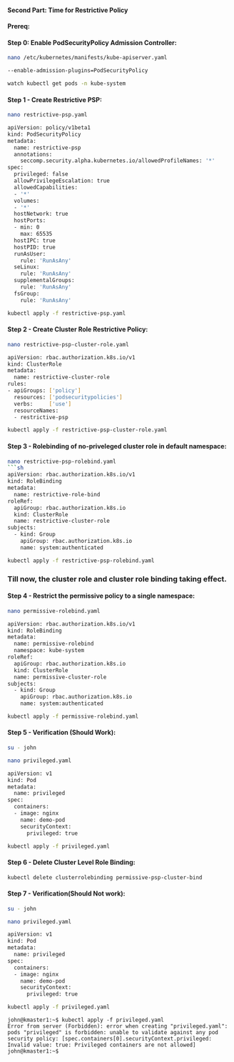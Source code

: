 #### Second Part: Time for Restrictive Policy

#### Prereq:

#### Step 0: Enable PodSecurityPolicy Admission Controller:
```sh
nano /etc/kubernetes/manifests/kube-apiserver.yaml
```
```sh
--enable-admission-plugins=PodSecurityPolicy
```
```sh
watch kubectl get pods -n kube-system
```






#### Step 1 - Create Restrictive PSP:
```sh
nano restrictive-psp.yaml
```
```sh
apiVersion: policy/v1beta1
kind: PodSecurityPolicy
metadata:
  name: restrictive-psp
  annotations:
    seccomp.security.alpha.kubernetes.io/allowedProfileNames: '*'
spec:
  privileged: false
  allowPrivilegeEscalation: true
  allowedCapabilities:
  - '*'
  volumes:
  - '*'
  hostNetwork: true
  hostPorts:
  - min: 0
    max: 65535
  hostIPC: true
  hostPID: true
  runAsUser:
    rule: 'RunAsAny'
  seLinux:
    rule: 'RunAsAny'
  supplementalGroups:
    rule: 'RunAsAny'
  fsGroup:
    rule: 'RunAsAny'
```
```sh
kubectl apply -f restrictive-psp.yaml
```
#### Step 2 - Create Cluster Role Restrictive Policy:
```sh
nano restrictive-psp-cluster-role.yaml
```
```sh
apiVersion: rbac.authorization.k8s.io/v1
kind: ClusterRole
metadata:
  name: restrictive-cluster-role
rules:
- apiGroups: ['policy']
  resources: ['podsecuritypolicies']
  verbs:     ['use']
  resourceNames:
  - restrictive-psp
```
```sh
kubectl apply -f restrictive-psp-cluster-role.yaml
```
#### Step 3 - Rolebinding of no-priveleged cluster role in default namespace:
```sh
nano restrictive-psp-rolebind.yaml
```sh
apiVersion: rbac.authorization.k8s.io/v1
kind: RoleBinding
metadata:
  name: restrictive-role-bind
roleRef:
  apiGroup: rbac.authorization.k8s.io
  kind: ClusterRole
  name: restrictive-cluster-role
subjects:
  - kind: Group
    apiGroup: rbac.authorization.k8s.io
    name: system:authenticated
```
```sh
kubectl apply -f restrictive-psp-rolebind.yaml
```
### Till now, the cluster role and cluster role binding taking effect.

#### Step 4 - Restrict the permissive policy to a single namespace:
```sh
nano permissive-rolebind.yaml
```
```sh
apiVersion: rbac.authorization.k8s.io/v1
kind: RoleBinding
metadata:
  name: permissive-rolebind
  namespace: kube-system
roleRef:
  apiGroup: rbac.authorization.k8s.io
  kind: ClusterRole
  name: permissive-cluster-role
subjects:
  - kind: Group
    apiGroup: rbac.authorization.k8s.io
    name: system:authenticated
```
```sh
kubectl apply -f permissive-rolebind.yaml
```

#### Step 5 - Verification (Should Work):
```sh
su - john
```
```sh
nano privileged.yaml
```
```sh
apiVersion: v1
kind: Pod
metadata:
  name: privileged
spec:
  containers:
  - image: nginx
    name: demo-pod
    securityContext:
      privileged: true
```
```sh
kubectl apply -f privileged.yaml
```



#### Step 6 - Delete Cluster Level Role Binding:
```sh
kubectl delete clusterrolebinding permissive-psp-cluster-bind
```
#### Step 7 - Verification(Should Not work):
```sh
su - john
```
```sh
nano privileged.yaml
```
```sh
apiVersion: v1
kind: Pod
metadata:
  name: privileged
spec:
  containers:
  - image: nginx
    name: demo-pod
    securityContext:
      privileged: true
```
```sh
kubectl apply -f privileged.yaml
```

```
john@kmaster1:~$ kubectl apply -f privileged.yaml
Error from server (Forbidden): error when creating "privileged.yaml": pods "privileged" is forbidden: unable to validate against any pod security policy: [spec.containers[0].securityContext.privileged: Invalid value: true: Privileged containers are not allowed]
john@kmaster1:~$
```
